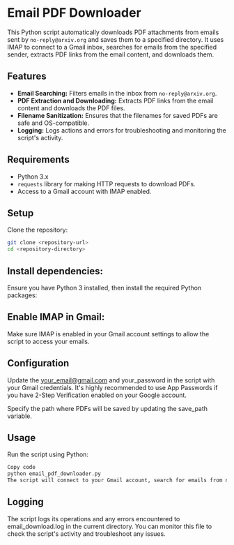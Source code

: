 # Email PDF Downloader

This Python script automatically downloads PDF attachments from emails sent by `no-reply@arxiv.org` and saves them to a specified directory. It uses IMAP to connect to a Gmail inbox, searches for emails from the specified sender, extracts PDF links from the email content, and downloads them.

## Features

- **Email Searching:** Filters emails in the inbox from `no-reply@arxiv.org`.
- **PDF Extraction and Downloading:** Extracts PDF links from the email content and downloads the PDF files.
- **Filename Sanitization:** Ensures that the filenames for saved PDFs are safe and OS-compatible.
- **Logging:** Logs actions and errors for troubleshooting and monitoring the script's activity.

## Requirements

- Python 3.x
- `requests` library for making HTTP requests to download PDFs.
- Access to a Gmail account with IMAP enabled.

## Setup

Clone the repository:

```sh
git clone <repository-url>
cd <repository-directory>
```

## Install dependencies:

Ensure you have Python 3 installed, then install the required Python packages:

## Enable IMAP in Gmail:

Make sure IMAP is enabled in your Gmail account settings to allow the script to access your emails.


##  Configuration
Update the your_email@gmail.com and your_password in the script with your Gmail credentials. It's highly recommended to use App Passwords if you have 2-Step Verification enabled on your Google account.

Specify the path where PDFs will be saved by updating the save_path variable.

## Usage
Run the script using Python:

```sh
Copy code
python email_pdf_downloader.py
The script will connect to your Gmail account, search for emails from no-reply@arxiv.org, extract PDF links from the emails, download the PDFs, and save them to the specified directory.
```

##  Logging
The script logs its operations and any errors encountered to email_download.log in the current directory. You can monitor this file to check the script's activity and troubleshoot any issues.
